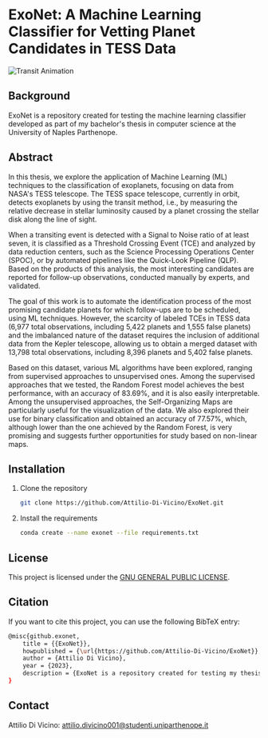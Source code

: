 # ExoNet: A Machine Learning Classifier for Vetting Planet Candidates in TESS Data

![Transit Animation](docs/transit-method-single-planet.gif)

## Background

ExoNet is a repository created for testing the machine learning classifier developed as part of my bachelor's thesis in computer science at the University of Naples Parthenope.

## Abstract

In this thesis, we explore the application of Machine Learning (ML) techniques to the classification of exoplanets, focusing on data from NASA's TESS telescope. The TESS space telescope, currently in orbit, detects exoplanets by using the transit method, i.e., by measuring the relative decrease in stellar luminosity caused by a planet crossing the stellar disk along the line of sight.

When a transiting event is detected with a Signal to Noise ratio of at least seven, it is classified as a Threshold Crossing Event (TCE) and analyzed by data reduction centers, such as the Science Processing Operations Center (SPOC), or by automated pipelines like the Quick-Look Pipeline (QLP). Based on the products of this analysis, the most interesting candidates are reported for follow-up observations, conducted manually by experts, and validated.

The goal of this work is to automate the identification process of the most promising candidate planets for which follow-ups are to be scheduled, using ML techniques. However, the scarcity of labeled TCEs in TESS data (6,977 total observations, including 5,422 planets and 1,555 false planets) and the imbalanced nature of the dataset requires the inclusion of additional data from the Kepler telescope, allowing us to obtain a merged dataset with 13,798 total observations, including 8,396 planets and 5,402 false planets.

Based on this dataset, various ML algorithms have been explored, ranging from supervised approaches to unsupervised ones. Among the supervised approaches that we tested, the Random Forest model achieves the best performance, with an accuracy of 83.69%, and it is also easily interpretable. Among the unsupervised approaches, the Self-Organizing Maps are particularly useful for the visualization of the data. We also explored their use for binary classification and obtained an accuracy of 77.57%, which, although lower than the one achieved by the Random Forest, is very promising and suggests further opportunities for study based on non-linear maps.

## Installation

1. Clone the repository
   ```bash
   git clone https://github.com/Attilio-Di-Vicino/ExoNet.git
   ```

2. Install the requirements
   ```bash
   conda create --name exonet --file requirements.txt
   ```

## License

This project is licensed under the [GNU GENERAL PUBLIC LICENSE](LICENSE).

## Citation

If you want to cite this project, you can use the following BibTeX entry:

```bash
@misc{github.exonet,
    title = {{ExoNet}},
    howpublished = {\url{https://github.com/Attilio-Di-Vicino/ExoNet}},
    author = {Attilio Di Vicino},
    year = {2023},
    description = {ExoNet is a repository created for testing my thesis entitled "A Machine Learning Classifier for Vetting Planet Candidates in TESS Data".}
}

```

## Contact 

Attilio Di Vicino: attilio.divicino001@studenti.uniparthenope.it